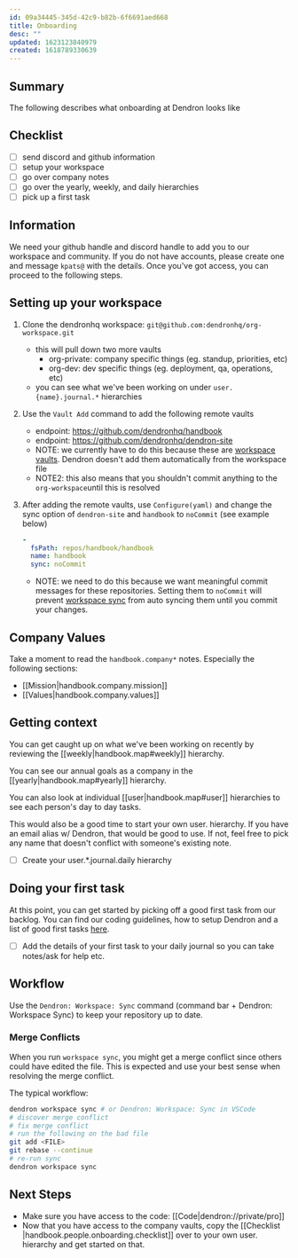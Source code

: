```yaml
---
id: 09a34445-345d-42c9-b82b-6f6691aed668
title: Onboarding
desc: ""
updated: 1623123840979
created: 1618789330639
---
```


## Summary

The following describes what onboarding at Dendron looks like

## Checklist

- [ ] send discord and github information
- [ ] setup your workspace
- [ ] go over company notes
- [ ] go over the yearly, weekly, and daily hierarchies
- [ ] pick up a first task

## Information

We need your github handle and discord handle to add you to our workspace and community. If you do not have accounts, please create one and message `kpats@` with the details. Once you've got access, you can proceed to the following steps.

## Setting up your workspace

1. Clone the dendronhq workspace: `git@github.com:dendronhq/org-workspace.git`

   - this will pull down two more vaults
     - org-private: company specific things (eg. standup, priorities, etc)
     - org-dev: dev specific things (eg. deployment, qa, operations, etc)
   - you can see what we've been working on under `user.{name}.journal.*` hierarchies

1. Use the `Vault Add` command to add the following remote vaults
   - endpoint: https://github.com/dendronhq/handbook
   - endpoint: https://github.com/dendronhq/dendron-site
   - NOTE: we currently have to do this because these are [workspace vaults](https://wiki.dendron.so/notes/c6fd6bc4-7f75-4cbb-8f34-f7b99bfe2d50.html#workspace-vault). Dendron doesn't add them automatically from the workspace file
   - NOTE2: this also means that you shouldn't commit anything to the `org-workspace`until this is resolved
1. After adding the remote vaults, use `Configure(yaml)` and change the sync option of `dendron-site` and `handbook` to `noCommit` (see example below)
   ```yml
   - 
     fsPath: repos/handbook/handbook
     name: handbook
     sync: noCommit
   ```
   - NOTE: we need to do this because we want meaningful commit messages for these repositories. Setting them to `noCommit` will prevent [workspace sync](https://wiki.dendron.so/notes/c4cf5519-f7c2-4a23-b93b-1c9a02880f6b.html#workspace-sync) from auto syncing them until you commit your changes.

## Company Values

Take a moment to read the `handbook.company*` notes. Especially the following sections:

- [[Mission|handbook.company.mission]]
- [[Values|handbook.company.values]]

## Getting context

You can get caught up on what we've been working on recently by reviewing the [[weekly|handbook.map#weekly]] hierarchy.

You can see our annual goals as a company in the [[yearly|handbook.map#yearly]] hierarchy.

You can also look at individual [[user|handbook.map#user]] hierarchies to see each person's day to day tasks.

This would also be a good time to start your own user.<name> hierarchy. If you have an email alias w/ Dendron, that would be good to use. If not, feel free to pick any name that doesn't conflict with someone's existing note.

- [ ] Create your user.\*.journal.daily hierarchy

## Doing your first task

At this point, you can get started by picking off a good first task from our backlog. You can find our coding guidelines, how to setup Dendron and a list of good first tasks [here](https://wiki.dendron.so/notes/81da87be-2d4e-47b5-a1d6-c0d647e1ab00.html).

- [ ] Add the details of your first task to your daily journal so you can take notes/ask for help etc.

## Workflow

Use the `Dendron: Workspace: Sync` command (command bar + Dendron: Workspace Sync) to keep your repository up to date.

### Merge Conflicts

When you run `workspace sync`, you might get a merge conflict since others could have edited the file. This is expected and use your best sense when resolving the merge conflict.

The typical workflow:

```sh
dendron workspace sync # or Dendron: Workspace: Sync in VSCode
# discover merge conflict
# fix merge conflict
# run the following on the bad file
git add <FILE>
git rebase --continue
# re-run sync
dendron workspace sync
```

## Next Steps

- Make sure you have access to the code: [[Code|dendron://private/pro]]
- Now that you have access to the company vaults, copy the [[Checklist |handbook.people.onboarding.checklist]] over to your own user.<alias> hierarchy and get started on that.

